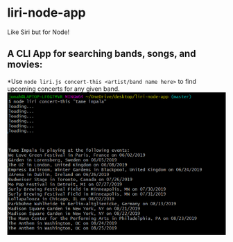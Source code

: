 # liri-node-app
Like Siri but for Node!

## A CLI App for searching bands, songs, and movies:
*Use `node liri.js concert-this <artist/band name here>` to find upcoming concerts for any given band.
![concert-this](images/concert-this.PNG "Concert Query")